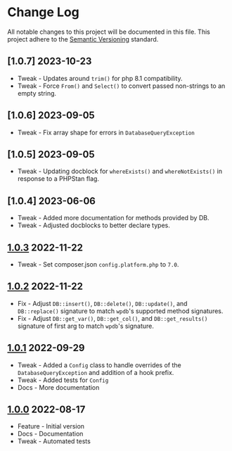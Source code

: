 # Change Log

All notable changes to this project will be documented in this file. This project adhere to the [Semantic Versioning](http://semver.org/) standard.

## [1.0.7] 2023-10-23

* Tweak - Updates around `trim()` for php 8.1 compatibility.
* Tweak - Force `From()` and `Select()` to convert passed non-strings to an empty string.

## [1.0.6] 2023-09-05

* Tweak - Fix array shape for errors in `DatabaseQueryException`

## [1.0.5] 2023-09-05

* Tweak - Updating docblock for `whereExists()` and `whereNotExists()` in response to a PHPStan flag.

## [1.0.4] 2023-06-06

* Tweak - Added more documentation for methods provided by DB.
* Tweak - Adjusted docblocks to better declare types.

## [1.0.3] 2022-11-22

* Tweak - Set composer.json `config.platform.php` to `7.0`.

## [1.0.2] 2022-11-22

* Fix - Adjust `DB::insert()`, `DB::delete()`, `DB::update()`, and `DB::replace()` signature to match `wpdb`'s supported method signatures.
* Fix - Adjust `DB::get_var()`, `DB::get_col()`, and `DB::get_results()` signature of first arg to match `wpdb`'s signature.

## [1.0.1] 2022-09-29

* Tweak - Added a `Config` class to handle overrides of the `DatabaseQueryException` and addition of a hook prefix.
* Tweak - Added tests for `Config`
* Docs - More documentation

## [1.0.0] 2022-08-17

* Feature - Initial version
* Docs - Documentation
* Tweak - Automated tests

[1.0.0]: https://github.com/stellarwp/schema/releases/tag/1.0.0
[1.0.1]: https://github.com/stellarwp/schema/releases/tag/1.0.1
[1.0.2]: https://github.com/stellarwp/schema/releases/tag/1.0.2
[1.0.3]: https://github.com/stellarwp/schema/releases/tag/1.0.3
